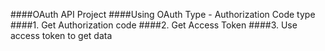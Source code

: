 ####OAuth API Project
####Using OAuth Type - Authorization Code type
####1. Get Authorization code
####2. Get Access Token
####3. Use access token to get data